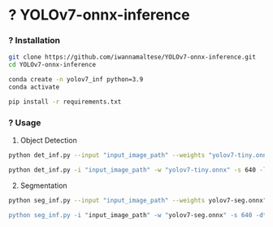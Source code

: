 # ? YOLOv7-onnx-inference

### ? Installation
```bash
git clone https://github.com/iwannamaltese/YOLOv7-onnx-inference.git
cd YOLOv7-onnx-inference

conda create -n yolov7_inf python=3.9
conda activate

pip install -r requirements.txt
```

### ? Usage
1. Object Detection
```bash
python det_inf.py --input "input_image_path" --weights "yolov7-tiny.onnx" --size 640 --line --text

python det_inf.py -i "input_image_path" -w "yolov7-tiny.onnx" -s 640 -l -t
```

2. Segmentation
```bash
python seg_inf.py --input "input_image_path" --weights yolov7-seg.onnx" --size 640 --data "data.yaml" --device 0

python seg_inf.py -i "input_image_path" -w "yolov7-seg.onnx" -s 640 -dt "data.yaml" -dv 0
```